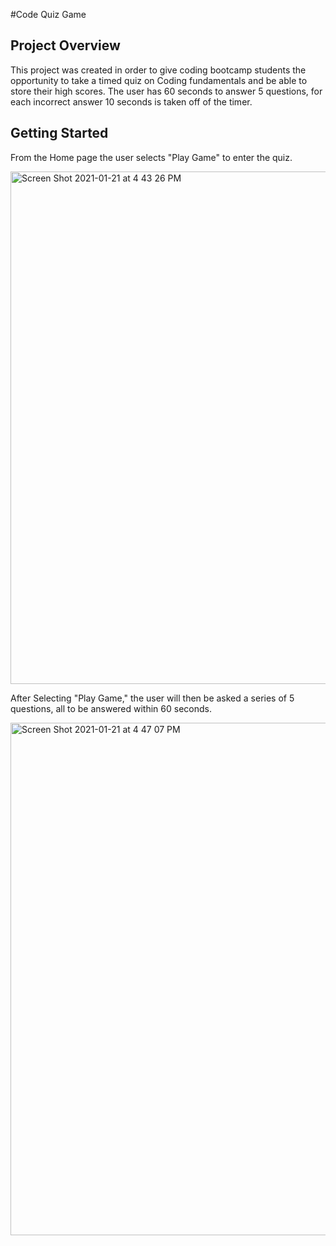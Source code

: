 #Code Quiz Game

## Project Overview

This project was created in order to give coding bootcamp students the opportunity to take a timed quiz on Coding fundamentals and be able to store their high scores.  The user has 60 seconds to answer 5 questions, for each incorrect answer 10 seconds is taken off of the timer.

## Getting Started

From the Home page the user selects "Play Game" to enter the quiz. 

<img width="820" alt="Screen Shot 2021-01-21 at 4 43 26 PM" src="https://user-images.githubusercontent.com/74628028/105430346-2084cd00-5c08-11eb-8f0c-5eaf02a237a0.png">

After Selecting "Play Game," the user will then be asked a series of 5 questions, all to be answered within 60 seconds.  

<img width="820" alt="Screen Shot 2021-01-21 at 4 47 07 PM" src="https://user-images.githubusercontent.com/74628028/105430429-53c75c00-5c08-11eb-9a4c-72c498131b9d.png">
 
